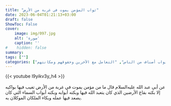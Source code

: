 ```yaml
---
title: "ثواب المؤمن يموت في غربة من الأرض"
date: 2023-06-04T01:21:13+03:00
draft: false
ShowToc: False
cover:
    image: img/097.jpg
    alt: 'صورة'
    caption: ''
#    hidden: false
summary: 
tags: [""]
categories: ["ثواب أصناف من الناس", "التعامل مع الآخرين وحقوقهم ومكانتهم"]
---
```

{{< youtube l9yikv3y_h4 >}}  
 <br>
عن أبي عبد الله عليه‌السلام قال
ما من مؤمن يموت في غربة من الأرض تغيب فيها بواكيه إلا بكته
بقاع الأرضين الذي كان يتعبد الله فيها وبكته أبوابه وبكته أبواب السماء
التي كان يصعد فيها عمله وبكاء الملكان الموكلان به.


